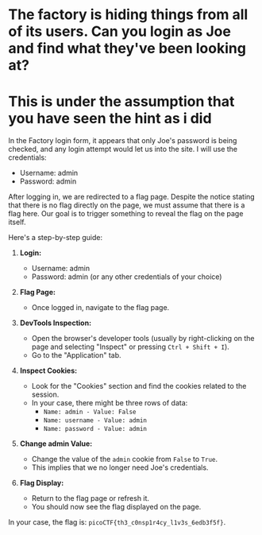 # The factory is hiding things from all of its users. Can you login as Joe and find what they've been looking at?
# This is under the assumption that you have seen the hint as i did

In the Factory login form, it appears that only Joe's password is being checked, and any login attempt would let us into the site. I will use the credentials:
- Username: admin
- Password: admin

After logging in, we are redirected to a flag page. Despite the notice stating that there is no flag directly on the page, we must assume that there is a flag here. Our goal is to trigger something to reveal the flag on the page itself.

Here's a step-by-step guide:

1. **Login:**
   - Username: admin
   - Password: admin (or any other credentials of your choice)

2. **Flag Page:**
   - Once logged in, navigate to the flag page.

3. **DevTools Inspection:**
   - Open the browser's developer tools (usually by right-clicking on the page and selecting "Inspect" or pressing `Ctrl + Shift + I`).
   - Go to the "Application" tab.

4. **Inspect Cookies:**
   - Look for the "Cookies" section and find the cookies related to the session.
   - In your case, there might be three rows of data:
     - `Name: admin - Value: False`
     - `Name: username - Value: admin`
     - `Name: password - Value: admin`

5. **Change admin Value:**
   - Change the value of the `admin` cookie from `False` to `True`.
   - This implies that we no longer need Joe's credentials.

6. **Flag Display:**
   - Return to the flag page or refresh it.
   - You should now see the flag displayed on the page.

In your case, the flag is: `picoCTF{th3_c0nsp1r4cy_l1v3s_6edb3f5f}`.
